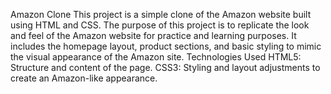 Amazon Clone
This project is a simple clone of the Amazon website built using HTML and CSS. The purpose of this project is to replicate the look and feel of the Amazon website for practice and learning purposes. It includes the homepage layout, product sections, and basic styling to mimic the visual appearance of the Amazon site.
Technologies Used
HTML5: Structure and content of the page.
CSS3: Styling and layout adjustments to create an Amazon-like appearance.
